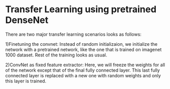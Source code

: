# Transfer Learning using pretrained DenseNet
There are two major transfer learning scenarios looks as follows:

1)Finetuning the convnet: Instead of random initializaion, we initialize the network with a pretrained network, like the one that is trained on imagenet 1000 dataset. Rest of the training looks as usual.

2)ConvNet as fixed feature extractor: Here, we will freeze the weights for all of the network except that of the final fully connected layer. This last fully connected layer is replaced with a new one with random weights and only this layer is trained.
